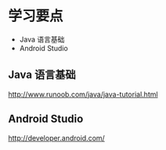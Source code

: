# 学习要点

- Java 语言基础
- Android Studio

## Java 语言基础
<http://www.runoob.com/java/java-tutorial.html>


## Android Studio
<http://developer.android.com/>


